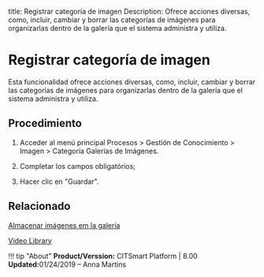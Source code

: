 title: Registrar categoría de imagen
Description: Ofrece acciones diversas, como, incluir, cambiar y borrar las categorías de imágenes para organizarlas dentro de la galería que el sistema administra y utiliza.
# Registrar categoría de imagen


Esta funcionalidad ofrece acciones diversas, como, incluir, cambiar y borrar las
categorías de imágenes para organizarlas dentro de la galería que el sistema
administra y utiliza.

Procedimiento
-----------

1.  Acceder al menú principal Procesos \> Gestión de Conocimiento \> Imagen \>
    Categoría Galerías de Imágenes.

2.  Completar los campos obligatórios;

3.  Hacer clic en "Guardar".



Relacionado
--------

[Almacenar imágenes em la galería](/es-es/citsmart-platform-8/processes/knowledge/configuration/store-images-gallery.html)

<i class='fa fa-youtube-play  fa-2x' style='color:#97ce17;vertical-align: middle;'> </i> [Video Library](https://www.youtube.com/playlist?list=PLB5qK2uzf2ROzG1nEl9sfg_Y3Hy6spefP)

!!! tip "About"
    <b>Product/Verssion:</b> CITSmart Platform | 8.00 &nbsp;&nbsp;
    <b>Updated:</b>01/24/2019 – Anna Martins 


